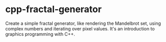 # cpp-fractal-generator
Create a simple fractal generator, like rendering the Mandelbrot set, using complex numbers and iterating over pixel values. It's an introduction to graphics programming with C++.

